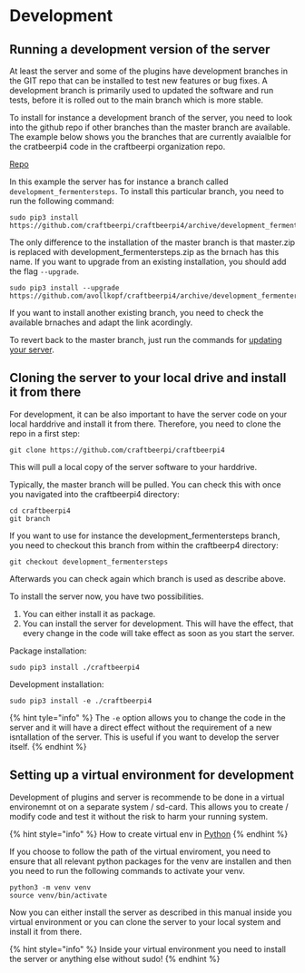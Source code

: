 # Development

## Running a development version of the server

At least the server and some of the plugins have development branches in the GIT repo that can be installed to test new features or bug fixes. A development branch is primarily used to updated the software and run tests, before it is rolled out to the main branch which is more stable.

To install for instance a development branch of the server, you need to look into the github repo if other branches than the master branch are available. The example below shows you the branches that are currently avaialble for the cratbeerpi4 code in the craftbeerpi organization repo.

[Repo](../../.gitbook/assets/cbpi4-dev-installbranch.png)

In this example the server has for instance a branch called `development_fermentersteps`. To install this particular branch, you need to run the following command:

```
sudo pip3 install https://github.com/craftbeerpi/craftbeerpi4/archive/development_fermentersteps.zip
```

The only difference to the installation of the master branch is that master.zip is replaced with development_fermentersteps.zip as the brnach has this name. If you want to upgrade from an existing installation, you should add the flag `--upgrade`.

```
sudo pip3 install --upgrade https://github.com/avollkopf/craftbeerpi4/archive/development_fermentersteps.zip
```

If you want to install another existing branch, you need to check the available brnaches and adapt the link acordingly.

To revert back to the master branch, just run the commands for [updating your server](server-installation.md#updating-the-server).

## Cloning the server to your local drive and install it from there

For development, it can be also important to have the server code on your local harddrive and install it from there. Therefore, you need to clone the repo in a first step:

```
git clone https://github.com/craftbeerpi/craftbeerpi4
```

This will pull a local copy of the server software to your harddrive.

Typically, the master branch will be pulled. You can check this with once you navigated into the craftbeerpi4 directory:

```
cd craftbeerpi4
git branch
```

If you want to use for instance the development_fermentersteps branch, you need to checkout this branch from within the craftbeerp4 directory:

```
git checkout development_fermentersteps
```

Afterwards you can check again which branch is used as describe above.

To install the server now, you have two possibilities. 

1. You can either install it as package.
2. You can install the server for development. This will have the effect, that every change in the code will take effect as soon as you start the server.

Package installation:

```
sudo pip3 install ./craftbeerpi4
```

Development installation:

```
sudo pip3 install -e ./craftbeerpi4
```
{% hint tyle="info" %}
The `-e` option allows you to change the code in the server and it will have a direct effect without the requirement of a new isntallation of the server. This is useful if you want to develop the server itself.
{% endhint %}

## Setting up a virtual environment for development&#x20;

Development of plugins and server is recommende to be done in a virtual environemnt ot on a separate system / sd-card. This allows you to create / modify code and test it without the risk to harm your running system.

{% hint style="info" %} 
How to create virtual env in [Python](https://docs.python.org/3/tutorial/venv.html)
{% endhint %}

If you choose to follow the path of the virtual enviroment, you need to ensure that all relevant python packages for the venv are installen and then you need to run the following commands to activate your venv.

```
python3 -m venv venv
source venv/bin/activate
```

Now you can either install the server as described in this manual inside you virtual environment or you can clone the server to your local system and install it from there.

{% hint style="info" %} 
Inside your virtual environment you need to  install the server or anything else without sudo!
{% endhint %}

